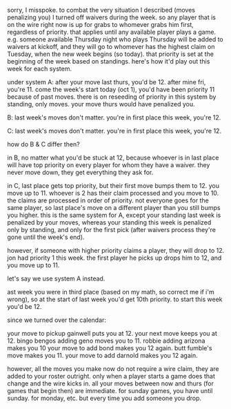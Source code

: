 

sorry, I misspoke. to combat the very situation I described (moves penalizing you) I turned off waivers during the week. so any player that is on the wire right now is up for grabs to whomever grabs him first, regardless of priority. that applies until any available player plays a game. e.g. someone available Thursday night who plays Thursday will be added to waivers at kickoff, and they will go to whomever has the highest claim on Tuesday, when the new week begins (so today). that priority is set at the beginning of the week based on standings. here's how it'd play out this week for each system.

under system A: after your move last thurs, you'd be 12. after mine fri, you're 11. come the week's start today (oct 1), you'd have been priority 11 because of past moves. there is on reseeding of priority in this system by standing, only moves. your move thurs would have penalized you. 

B: last week's moves don't matter. you're in first place this week, you're 12.

C: last week's moves don't matter. you're in first place this week, you're 12.

how do B & C differ then? 

in B, no matter what you'd be stuck at 12, because whoever is in last place will have top priority on every player for whom they have a waiver. they never move down, they get everything they ask for.

in C, last place gets top priority, but their first move bumps them to 12. you move up to 11. whoever is 2 has their claim processed and you move to 10. the claims are processed in order of priority. not everyone goes for the same player, so last place's move on a different player than you still bumps you higher. this is the same system for A, except your standing last week is penalized by your moves, whereas your standing this week is penalized only by standing, and only for the first pick (after waivers process they're gone until the week's end).


however, if someone with higher priority claims a player, they will drop to 12. jon had priority 1 this week. the first player he picks up drops him to 12, and you move up to 11. 


let's say we use system A instead.


ast week you were in third place (based on my math, so correct me if i'm wrong), so at the start of last week you'd get 10th priority. to start this week you'd be 12.

since we turned over the calendar: 

your move to pickup gainwell puts you at 12. your next move keeps you at 12. bingo bengos adding geno moves you to 11. robbie adding arizona makes you 10 your move to add bond makes you 12 again. butt fumble's move makes you 11. your move to add darnold makes you 12 again.

however, all the moves you make now do not require a wire claim, they are added to your roster outright. only when a player starts a game does that change and the wire kicks in. all your moves between now and thurs (for games that begin then) are immediate. for sunday games, you have until sunday. for monday, etc. but every time you add someone you drop. 
